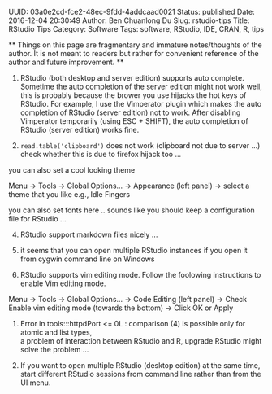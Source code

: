 UUID: 03a0e2cd-fce2-48ec-9fdd-4addcaad0021
Status: published
Date: 2016-12-04 20:30:49
Author: Ben Chuanlong Du
Slug: rstudio-tips
Title: RStudio Tips
Category: Software
Tags: software, RStudio, IDE, CRAN, R, tips

**
Things on this page are
fragmentary and immature notes/thoughts of the author.
It is not meant to readers
but rather for convenient reference of the author and future improvement.
**


1. RStudio (both desktop and server edition) supports auto complete. 
Sometime the auto completion of the server edition might not work well, 
this is probably because the brower you use hijacks the hot keys of RStudio.
For example, 
I use the Vimperator plugin which makes the auto completion of RStudio (server edition) not to work. 
After disabling Vimperator temporarily (using ESC + SHIFT), 
the auto completion of RStudio (server edition) works fine.

2. `read.table('clipboard')` does not work (clipboard not due to server ...)
check whether this is due to firefox hijack too ...

you can also set a cool looking theme

Menu -> Tools -> Global Options... -> Appearance (left panel) -> select a theme that you like
e.g., Idle Fingers

you can also set fonts here ..
sounds like you should keep a configuration file for RStudio ...

4. RStudio support markdown files nicely ...

5. it seems that you can open multiple RStudio instances if you open it from cygwin command line on Windows

6. RStudio supports vim editing mode. 
Follow the foolowing instructions to enable Vim editing mode.

Menu -> Tools -> Global Options... -> Code Editing (left panel) 
-> Check Enable vim editing mode (towards the bottom) -> Click OK or Apply

1. Error in tools:::httpdPort <= 0L :    comparison (4) is possible only for atomic and list types,     
a problem of interaction between RStudio and R, upgrade RStudio might solve the problem ...

2. If you want to open multiple RStudio (desktop edition) at the same time, 
start different RStudio sessions from command line rather than from the UI menu. 
